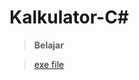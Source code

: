 # Kalkulator-C#
> **Belajar**

> [exe file](https://github.com/ikan666/Kalkulator-C-/blob/main/bin/Debug/BelajarGui_2.exe)
